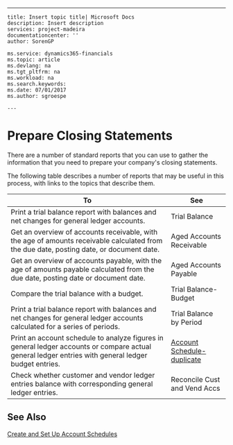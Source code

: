 ---
    title: Insert topic title| Microsoft Docs
    description: Insert description
    services: project-madeira
    documentationcenter: ''
    author: SorenGP

    ms.service: dynamics365-financials
    ms.topic: article
    ms.devlang: na
    ms.tgt_pltfrm: na
    ms.workload: na
    ms.search.keywords:
    ms.date: 07/01/2017
    ms.author: sgroespe

    ---
# Prepare Closing Statements
There are a number of standard reports that you can use to gather the information that you need to prepare your company's closing statements.  
  
 The following table describes a number of reports that may be useful in this process, with links to the topics that describe them.  
  
|**To**|**See**|  
|------------|-------------|  
|Print a trial balance report with balances and net changes for general ledger accounts.|Trial Balance|  
|Get an overview of accounts receivable, with the age of amounts receivable calculated from the due date, posting date, or document date.|Aged Accounts Receivable|  
|Get an overview of accounts payable, with the age of amounts payable calculated from the due date, posting date or document date.|Aged Accounts Payable|  
|Compare the trial balance with a budget.|Trial Balance-Budget|  
|Print a trial balance report with balances and net changes for general ledger accounts calculated for a series of periods.|Trial Balance by Period|  
|Print an account schedule to analyze figures in general ledger accounts or compare actual general ledger entries with general ledger budget entries.|[Account Schedule-duplicate](../Topic/\($%20R_25%20Account%20Schedule%20$\)-duplicate.md)|  
|Check whether customer and vendor ledger entries balance with corresponding general ledger entries.|Reconcile Cust and Vend Accs|  
  
## See Also  
 [Create and Set Up Account Schedules](../BusinessIntelligence/create-and-set-up-account-schedules.md)